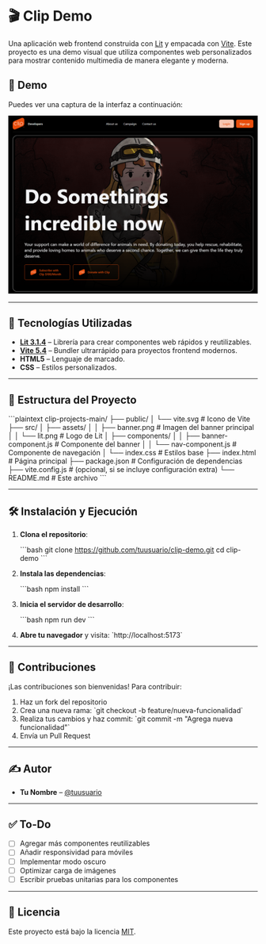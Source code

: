 # 🎬 Clip Demo

Una aplicación web frontend construida con [Lit](https://lit.dev/) y empacada con [Vite](https://vitejs.dev/). Este proyecto es una demo visual que utiliza componentes web personalizados para mostrar contenido multimedia de manera elegante y moderna.

## 🚀 Demo

Puedes ver una captura de la interfaz a continuación:

![Captura de pantalla de la app](./localhost_5173_.png)

---

## 🧱 Tecnologías Utilizadas

- **[Lit 3.1.4](https://lit.dev/)** – Librería para crear componentes web rápidos y reutilizables.
- **[Vite 5.4](https://vitejs.dev/)** – Bundler ultrarrápido para proyectos frontend modernos.
- **HTML5** – Lenguaje de marcado.
- **CSS** – Estilos personalizados.

---

## 📁 Estructura del Proyecto

\`\`\`plaintext
clip-projects-main/
├── public/
│   └── vite.svg              # Icono de Vite
├── src/
│   ├── assets/
│   │   ├── banner.png        # Imagen del banner principal
│   │   └── lit.png           # Logo de Lit
│   ├── components/
│   │   ├── banner-component.js   # Componente del banner
│   │   └── nav-component.js      # Componente de navegación
│   └── index.css             # Estilos base
├── index.html                # Página principal
├── package.json              # Configuración de dependencias
├── vite.config.js            # (opcional, si se incluye configuración extra)
└── README.md                 # Este archivo
\`\`\`

---

## 🛠️ Instalación y Ejecución

1. **Clona el repositorio**:

   \`\`\`bash
   git clone https://github.com/tuusuario/clip-demo.git
   cd clip-demo
   \`\`\`

2. **Instala las dependencias**:

   \`\`\`bash
   npm install
   \`\`\`

3. **Inicia el servidor de desarrollo**:

   \`\`\`bash
   npm run dev
   \`\`\`

4. **Abre tu navegador** y visita: \`http://localhost:5173\`

---

## 👥 Contribuciones

¡Las contribuciones son bienvenidas! Para contribuir:

1. Haz un fork del repositorio
2. Crea una nueva rama: \`git checkout -b feature/nueva-funcionalidad\`
3. Realiza tus cambios y haz commit: \`git commit -m "Agrega nueva funcionalidad"\`
4. Envía un Pull Request

---

## ✍️ Autor

- **Tu Nombre** – [@tuusuario](https://github.com/tuusuario)

---

## ✅ To-Do

- [ ] Agregar más componentes reutilizables
- [ ] Añadir responsividad para móviles
- [ ] Implementar modo oscuro
- [ ] Optimizar carga de imágenes
- [ ] Escribir pruebas unitarias para los componentes

---

## 📄 Licencia

Este proyecto está bajo la licencia [MIT](LICENSE).